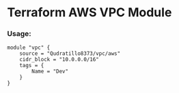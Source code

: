 # Terraform AWS VPC Module 

### Usage:
```
module "vpc" {
    source = "Qudratillo8373/vpc/aws"
    cidr_block = "10.0.0.0/16"
    tags = {
        Name = "Dev"
    }
}
```